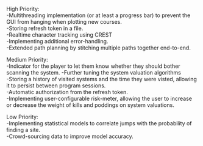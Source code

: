 High Priority: <br>
-Multithreading implementation (or at least a progress bar) to prevent the GUI from hanging when plotting new courses. <br>
-Storing refresh token in a file. <br>
-Realtime character tracking using CREST<br>
-Implementing additional error-handling. <br>
-Extended path planning by stitching multiple paths together end-to-end.
<p>
Medium Priority: <br>
-Indicator for the player to let them know whether they should bother scanning the system.
-Further tuning the system valuation algorithms <br>
-Storing a history of visited systems and the time they were visted, allowing it to persist between program sessions.<br>
-Automatic authorization from the refresh token.<br>
-Implementing user-configurable risk-meter, allowing the user to increase or decrease the weight of kills and poddings on system valuations.<br>
<p>
Low Priority: <br>
-Implementing statistical models to correlate jumps with the probability of finding a site. <br>
-Crowd-sourcing data to improve model accuracy. <br>
